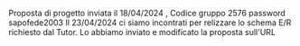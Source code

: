 Proposta di progetto inviata il 18/04/2024 , Codice gruppo 2576 password sapofede2003
Il 23/04/2024 ci siamo incontrati per relizzare lo schema E/R richiesto dal Tutor. Lo abbiamo inviato e modificato la proposta sull'URL
